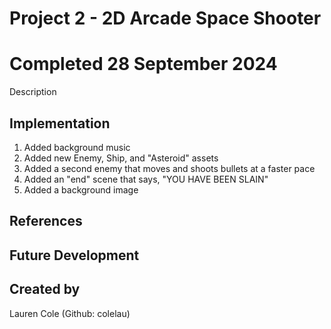 # Project 2 - 2D Arcade Space Shooter
# Completed 28 September 2024
Description
## Implementation 

1. Added background music
2. Added new Enemy, Ship, and "Asteroid" assets
3. Added a second enemy that moves and shoots bullets at a faster pace
4. Added an "end" scene that says, "YOU HAVE BEEN SLAIN"
5. Added a background image

## References

## Future Development

## Created by

Lauren Cole (Github: colelau)